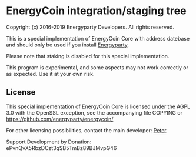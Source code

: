 EnergyCoin integration/staging tree
==================================

Copyright (c) 2016-2019 Energyparty Developers. All rights reserved.

This is a special implementation of EnergyCoin Core with address datebase and should only be used if you install [Energyparty](https://github.com/energyparty/energyparty).

Please note that staking is disabled for this special implementation.

This program is experimental, and some aspects may not work correctly or as expected. Use it at your own risk.

License
-------
This special implementation of EnergyCoin Core is licensed under the AGPL 3.0 with the OpenSSL exception,
see the accompanying file COPYING or <https://github.com/energyparty/energycoin/>

For other licensing possibilities, contact the main developer: [Peter](https://github.com/coin1hub)


Support Development by Donation: ePvnQvX5RbzDCzt3qSB5TmBz89BJMvpG46

